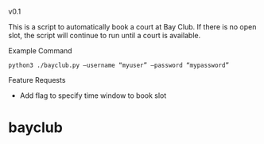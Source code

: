 v0.1

This is a script to automatically book a court at Bay Club. If there is no open slot, the script will continue to run until a court is available.

Example Command

`python3 ./bayclub.py –username “myuser” –password “mypassword”`

Feature Requests
  * Add flag to specify time window to book slot

# bayclub

